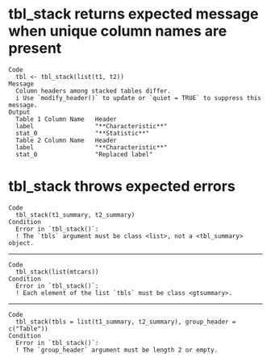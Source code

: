 # tbl_stack returns expected message when unique column names are present

    Code
      tbl <- tbl_stack(list(t1, t2))
    Message
      Column headers among stacked tables differ.
      i Use `modify_header()` to update or `quiet = TRUE` to suppress this message.
    Output
      Table 1 Column Name   Header                  
      label                 "**Characteristic**"    
      stat_0                "**Statistic**"         
      Table 2 Column Name   Header                  
      label                 "**Characteristic**"    
      stat_0                "Replaced label"        

# tbl_stack throws expected errors

    Code
      tbl_stack(t1_summary, t2_summary)
    Condition
      Error in `tbl_stack()`:
      ! The `tbls` argument must be class <list>, not a <tbl_summary> object.

---

    Code
      tbl_stack(list(mtcars))
    Condition
      Error in `tbl_stack()`:
      ! Each element of the list `tbls` must be class <gtsummary>.

---

    Code
      tbl_stack(tbls = list(t1_summary, t2_summary), group_header = c("Table"))
    Condition
      Error in `tbl_stack()`:
      ! The `group_header` argument must be length 2 or empty.

